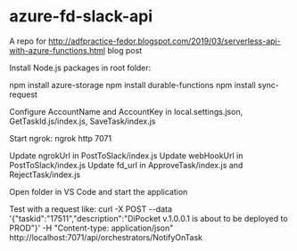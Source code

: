 # azure-fd-slack-api
A repo for http://adfpractice-fedor.blogspot.com/2019/03/serverless-api-with-azure-functions.html blog post

Install Node.js packages in root folder:

 npm install azure-storage
 npm install durable-functions
 npm install sync-request


Configure AccountName and AccountKey in local.settings.json, GetTaskId.js/index.js, SaveTask/index.js

Start ngrok:
  ngrok http 7071
  
Update ngrokUrl in PostToSlack/index.js
Update webHookUrl in PostToSlack/index.js
Update fd_url in ApproveTask/index.js and RejectTask/index.js
  
Open folder in VS Code and start the application

Test with a request like:
curl -X POST --data '{"taskid":"17511","description":"DiPocket v.1.0.0.1 is about to be deployed to PROD"}'  -H "Content-type: application/json" http://localhost:7071/api/orchestrators/NotifyOnTask
